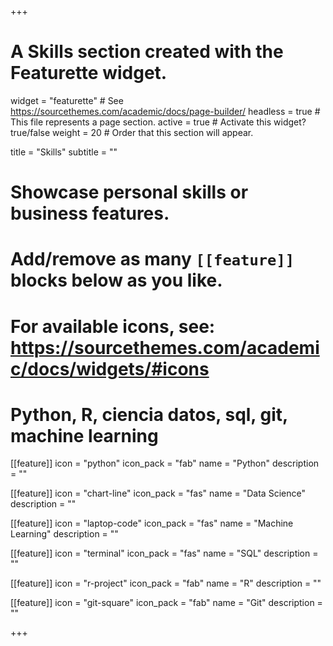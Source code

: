 +++
# A Skills section created with the Featurette widget.
widget = "featurette"  # See https://sourcethemes.com/academic/docs/page-builder/
headless = true  # This file represents a page section.
active = true  # Activate this widget? true/false
weight = 20  # Order that this section will appear.

title = "Skills"
subtitle = ""

# Showcase personal skills or business features.
# 
# Add/remove as many `[[feature]]` blocks below as you like.
# 
# For available icons, see: https://sourcethemes.com/academic/docs/widgets/#icons

# Python, R, ciencia datos, sql, git, machine learning 

[[feature]]
  icon = "python"
  icon_pack = "fab"
  name = "Python"
  description = "" 

[[feature]]
  icon = "chart-line"
  icon_pack = "fas"
  name = "Data Science"
  description = ""  

[[feature]]
  icon = "laptop-code"
  icon_pack = "fas"
  name = "Machine Learning"
  description = ""

[[feature]]
  icon = "terminal"
  icon_pack = "fas"
  name = "SQL"
  description = ""  

[[feature]]
  icon = "r-project"
  icon_pack = "fab"
  name = "R"
  description = ""  

[[feature]]
  icon = "git-square"
  icon_pack = "fab"
  name = "Git"
  description = ""  

+++
